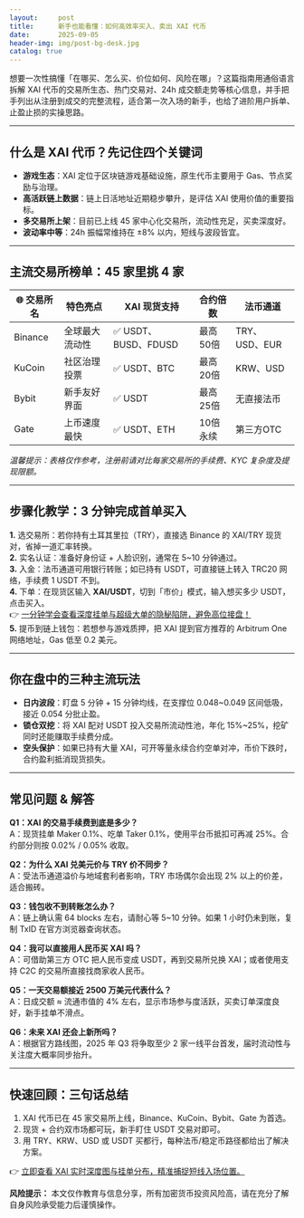 ```yaml
---
layout:     post
title:      新手也能看懂：如何高效率买入、卖出 XAI 代币
date:       2025-09-05
header-img: img/post-bg-desk.jpg
catalog: true
---
```


想要一次性搞懂「在哪买、怎么买、价位如何、风险在哪」？这篇指南用通俗语言拆解 XAI 代币的交易所生态、热门交易对、24h 成交额走势等核心信息，并手把手列出从注册到成交的完整流程，适合第一次入场的新手，也给了进阶用户拆单、止盈止损的实操思路。

---

## 什么是 XAI 代币？先记住四个关键词

- **游戏生态**：XAI 定位于区块链游戏基础设施，原生代币主要用于 Gas、节点奖励与治理。  
- **高活跃链上数据**：链上日活地址近期稳步攀升，是评估 XAI 使用价值的重要指标。  
- **多交易所上架**：目前已上线 45 家中心化交易所，流动性充足，买卖深度好。  
- **波动率中等**：24h 振幅常维持在 ±8% 以内，短线与波段皆宜。

---

## 主流交易所榜单：45 家里挑 4 家

| 🌐 交易所名 | 特色亮点 | XAI 现货支持 | 合约倍数 | 法币通道 |
|-------------|-----------|---------------|-----------|-----------|
| Binance     | 全球最大流动性 | ✅ USDT、BUSD、FDUSD | 最高50倍 | TRY、USD、EUR |
| KuCoin      | 社区治理投票 | ✅ USDT、BTC | 最高20倍 | KRW、USD |
| Bybit       | 新手友好界面 | ✅ USDT | 最高25倍 | 无直接法币 |
| Gate        | 上币速度最快 | ✅ USDT、ETH | 10倍永续 | 第三方OTC |

*温馨提示：表格仅作参考，注册前请对比每家交易所的手续费、KYC 复杂度及提现限额。*

---

## 步骤化教学：3 分钟完成首单买入

**1.** 选交易所：若你持有土耳其里拉（TRY），直接选 Binance 的 XAI/TRY 现货对，省掉一道汇率转换。  
**2.** 实名认证：准备好身份证 + 人脸识别，通常在 5~10 分钟通过。  
**3.** 入金：法币通道可用银行转账；如已持有 USDT，可直接链上转入 TRC20 网络，手续费 1 USDT 不到。  
**4.** 下单：在现货区输入 **XAI/USDT**，切到「市价」模式，输入想买多少 USDT，点击买入。  
👉 [一分钟学会查看深度挂单与超级大单的隐秘陷阱，避免高位接盘！](https://okxdog.com/)  
**5.** 提币到链上钱包：若想参与游戏质押，把 XAI 提到官方推荐的 Arbitrum One 网络地址，Gas 低至 0.2 美元。

---

## 你在盘中的三种主流玩法

- **日内波段**：盯盘 5 分钟 + 15 分钟均线，在支撑位 0.048~0.049 区间低吸，接近 0.054 分批止盈。  
- **锁仓双挖**：将 XAI 配对 USDT 投入交易所流动性池，年化 15%~25%，挖矿同时还能赚取手续费分成。  
- **空头保护**：如果已持有大量 XAI，可开等量永续合约空单对冲，币价下跌时，合约盈利抵消现货损失。

---

## 常见问题 & 解答

**Q1：XAI 的交易手续费到底是多少？**  
A：现货挂单 Maker 0.1%、吃单 Taker 0.1%，使用平台币抵扣可再减 25%。合约部分则按 0.02% / 0.05% 收取。

**Q2：为什么 XAI 兑美元价与 TRY 价不同步？**  
A：受法币通道溢价与地域套利者影响，TRY 市场偶尔会出现 2% 以上的价差，适合搬砖。

**Q3：钱包收不到转账怎么办？**  
A：链上确认需 64 blocks 左右，请耐心等 5~10 分钟。如果 1 小时仍未到账，复制 TxID 在官方浏览器查询状态。

**Q4：我可以直接用人民币买 XAI 吗？**  
A：可借助第三方 OTC 把人民币变成 USDT，再到交易所兑换 XAI；或者使用支持 C2C 的交易所直接找商家收人民币。

**Q5：一天交易额接近 2500 万美元代表什么？**  
A：日成交额 ≈ 流通市值的 4% 左右，显示市场参与度活跃，买卖订单深度良好，新手挂单不滑点。

**Q6：未来 XAI 还会上新所吗？**  
A：根据官方路线图，2025 年 Q3 将争取至少 2 家一线平台首发，届时流动性与关注度大概率同步抬升。

---

## 快速回顾：三句话总结

1. XAI 代币已在 45 家交易所上线，Binance、KuCoin、Bybit、Gate 为首选。  
2. 现货 + 合约双市场都可玩，新手盯住 USDT 交易对即可。  
3. 用 TRY、KRW、USD 或 USDT 买都行，每种法币/稳定币路径都给出了解决方案。  

👉 [立即查看 XAI 实时深度图与挂单分布，精准捕捉短线入场位置。](https://okxdog.com/)

**风险提示：** 本文仅作教育与信息分享，所有加密货币投资风险高，请在充分了解自身风险承受能力后谨慎操作。